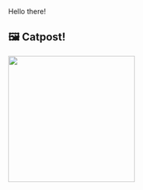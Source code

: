 Hello there!



## 🖼️ Catpost!

<sub>
    <img src="https://cdn2.thecatapi.com/images/MTg1MDU4OQ.jpg" height="256">
</sub>

